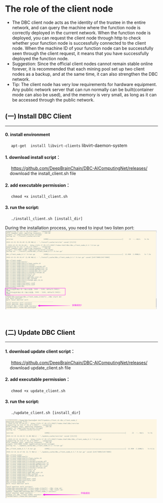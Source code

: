 # The role of the client node

+ The DBC client node acts as the identity of the trustee in the entire network, and can query the machine where the function node is correctly deployed in the current network. When the function node is deployed, you can request the client node through http to check whether your function node is successfully connected to the client node. When the machine ID of your function node can be successfully seen through the client request, it means that you have successfully deployed the function node.
+ Suggestion: Since the official client nodes cannot remain stable online forever, it is recommended that each mining pool set up two client nodes as a backup, and at the same time, it can also strengthen the DBC network.
+ Tip: The client node has very low requirements for hardware equipment. Any public network server that can run normally can be built(container mode can also be used), and the memory is very small, as long as it can be accessed through the public network.

## (一) Install DBC Client

---

#### 0. install environment

&nbsp;&nbsp;&nbsp;&nbsp;&nbsp;`apt-get  install libvirt-clients` libvirt-daemon-system

#### 1. download install script：

  &nbsp;&nbsp;&nbsp;&nbsp;&nbsp;https://github.com/DeepBrainChain/DBC-AIComputingNet/releases/
  &nbsp;&nbsp;&nbsp;&nbsp;download the install_client.sh file

#### 2. add executable permission：
&nbsp;&nbsp;&nbsp;&nbsp;&nbsp;```chmod +x install_client.sh```

#### 3. run the script:
&nbsp;&nbsp;&nbsp;&nbsp;&nbsp;```./install_client.sh [install_dir]```

During the installation process, you need to input two listen port:
<img src="./assets/install_dbc_client.png" width = "500" height = "260"  align=center />

<br/>

## (二) Update DBC Client
---

#### 1. download update client script：
  &nbsp;&nbsp;&nbsp;&nbsp;&nbsp;https://github.com/DeepBrainChain/DBC-AIComputingNet/releases/
  &nbsp;&nbsp;&nbsp;&nbsp;download update_client.sh file
#### 2. add executable permission：
&nbsp;&nbsp;&nbsp;&nbsp;&nbsp;```chmod +x update_client.sh```

#### 3. run the script:
&nbsp;&nbsp;&nbsp;&nbsp;&nbsp;```./update_client.sh [install_dir]```

<img src="./assets/update_dbc_client.png" width = "500" height = "260"  align=center />
